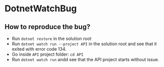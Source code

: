 # DotnetWatchBug

## How to reproduce the bug?

- Run `dotnet restore` in the solution root
- Run `dotnet watch run --project API` in the solution root and see that it exited with error code 134.
- Go inside `API` project folder: `cd API`
- Run `dotnet watch run` andd see that the API project starts without issue.
